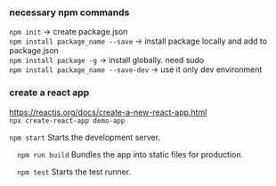 ### necessary npm commands

`npm init` -> create package.json  
`npm install package_name --save` -> install package locally and add to package.json  
`npm install package -g` -> install globally. need sudo  
`npm install package_name --save-dev` -> use it only dev environment  

### create a react app
https://reactjs.org/docs/create-a-new-react-app.html  
`npx create-react-app demo-app`  

`npm start` 
    Starts the development server.

`  npm run build` 
    Bundles the app into static files for production.

`  npm test` 
    Starts the test runner.
